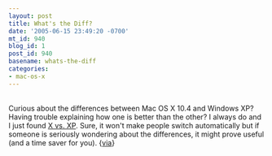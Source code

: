 ```yaml
---
layout: post
title: What's the Diff?
date: '2005-06-15 23:49:20 -0700'
mt_id: 940
blog_id: 1
post_id: 940
basename: whats-the-diff
categories:
- mac-os-x
---
```

<br />Curious about the differences between Mac OS X 10.4 and Windows XP? Having trouble explaining how one is better than the other? I always do and I just found <a href="http://www.xvsxp.com/">X vs. XP</a>. Sure, it won't make people switch automatically but if someone is seriously wondering about the differences, it might prove useful (and a time saver for you). {<a href="http://minimsft.blogspot.com/2005/06/bob-herbold-fiefdom-syndrome-and-bobs.html#c111818150378935281" title="This blog entry about Microsoft is interesting in its own right.">via</a>}<br /><br /><br />
